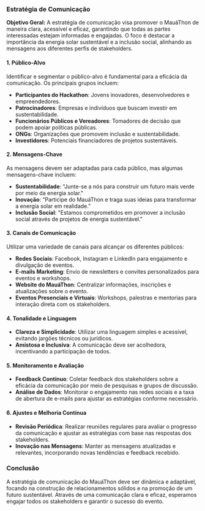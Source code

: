 ### Estratégia de Comunicação

**Objetivo Geral:**
A estratégia de comunicação visa promover o MauáThon de maneira clara, acessível e eficaz, garantindo que todas as partes interessadas estejam informadas e engajadas. O foco é destacar a importância da energia solar sustentável e a inclusão social, alinhando as mensagens aos diferentes perfis de stakeholders.

#### 1. **Público-Alvo**
Identificar e segmentar o público-alvo é fundamental para a eficácia da comunicação. Os principais grupos incluem:
- **Participantes do Hackathon**: Jovens inovadores, desenvolvedores e empreendedores.
- **Patrocinadores**: Empresas e indivíduos que buscam investir em sustentabilidade.
- **Funcionários Públicos e Vereadores**: Tomadores de decisão que podem apoiar políticas públicas.
- **ONGs**: Organizações que promovem inclusão e sustentabilidade.
- **Investidores**: Potenciais financiadores de projetos sustentáveis.

#### 2. **Mensagens-Chave**
As mensagens devem ser adaptadas para cada público, mas algumas mensagens-chave incluem:
- **Sustentabilidade**: "Junte-se a nós para construir um futuro mais verde por meio da energia solar."
- **Inovação**: "Participe do MauáThon e traga suas ideias para transformar a energia solar em realidade."
- **Inclusão Social**: "Estamos comprometidos em promover a inclusão social através de projetos de energia sustentável."

#### 3. **Canais de Comunicação**
Utilizar uma variedade de canais para alcançar os diferentes públicos:
- **Redes Sociais**: Facebook, Instagram e LinkedIn para engajamento e divulgação de eventos.
- **E-mails Marketing**: Envio de newsletters e convites personalizados para eventos e workshops.
- **Website do MauáThon**: Centralizar informações, inscrições e atualizações sobre o evento.
- **Eventos Presenciais e Virtuais**: Workshops, palestras e mentorias para interação direta com os stakeholders.

#### 4. **Tonalidade e Linguagem**
- **Clareza e Simplicidade**: Utilizar uma linguagem simples e acessível, evitando jargões técnicos ou jurídicos.
- **Amistosa e Inclusiva**: A comunicação deve ser acolhedora, incentivando a participação de todos.

#### 5. **Monitoramento e Avaliação**
- **Feedback Contínuo**: Coletar feedback dos stakeholders sobre a eficácia da comunicação por meio de pesquisas e grupos de discussão.
- **Análise de Dados**: Monitorar o engajamento nas redes sociais e a taxa de abertura de e-mails para ajustar as estratégias conforme necessário.

#### 6. **Ajustes e Melhoria Contínua**
- **Revisão Periódica**: Realizar reuniões regulares para avaliar o progresso da comunicação e ajustar as estratégias com base nas respostas dos stakeholders.
- **Inovação nas Mensagens**: Manter as mensagens atualizadas e relevantes, incorporando novas tendências e feedback recebido.

### Conclusão
A estratégia de comunicação do MauáThon deve ser dinâmica e adaptável, focando na construção de relacionamentos sólidos e na promoção de um futuro sustentável. Através de uma comunicação clara e eficaz, esperamos engajar todos os stakeholders e garantir o sucesso do evento.
